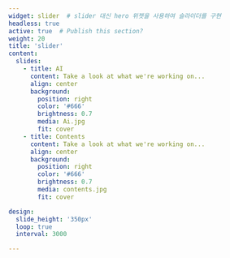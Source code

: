 ```yaml
---
widget: slider  # slider 대신 hero 위젯을 사용하여 슬라이더를 구현
headless: true
active: true  # Publish this section?
weight: 20
title: 'slider'
content:
  slides:
    - title: AI
      content: Take a look at what we're working on...
      align: center
      background:
        position: right
        color: '#666'
        brightness: 0.7
        media: Ai.jpg
        fit: cover
    - title: Contents
      content: Take a look at what we're working on...
      align: center
      background:
        position: right
        color: '#666'
        brightness: 0.7
        media: contents.jpg
        fit: cover

design:
  slide_height: '350px'
  loop: true
  interval: 3000

---
```

